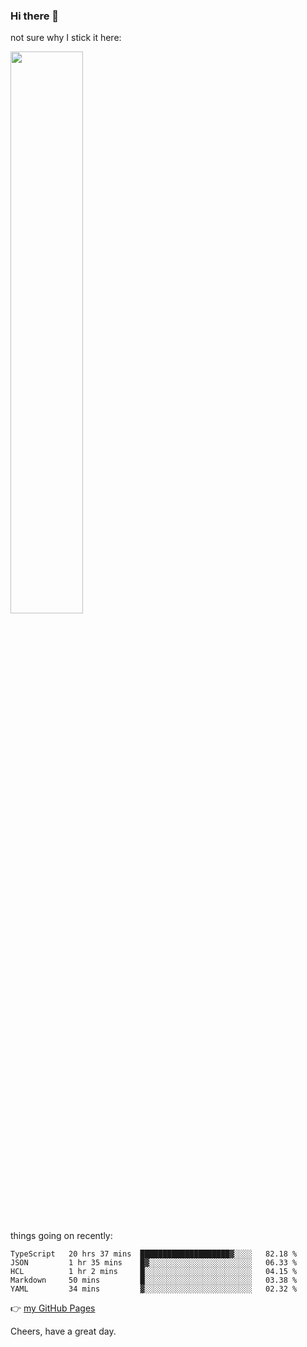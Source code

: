 ### Hi there 👋

not sure why I stick it here:

[<img width="48%" src="https://github-readme-stats.vercel.app/api?username=ykzhukian&show_icons=true&theme=dracula">](https://github.com/anuraghazra/github-readme-stats)


things going on recently:

<!--START_SECTION:waka-->

```text
TypeScript   20 hrs 37 mins  ████████████████████▓░░░░   82.18 %
JSON         1 hr 35 mins    █▓░░░░░░░░░░░░░░░░░░░░░░░   06.33 %
HCL          1 hr 2 mins     █░░░░░░░░░░░░░░░░░░░░░░░░   04.15 %
Markdown     50 mins         █░░░░░░░░░░░░░░░░░░░░░░░░   03.38 %
YAML         34 mins         ▓░░░░░░░░░░░░░░░░░░░░░░░░   02.32 %
```

<!--END_SECTION:waka-->

👉 [my GitHub Pages](https://ykzhukian.github.io)

Cheers, have a great day.

